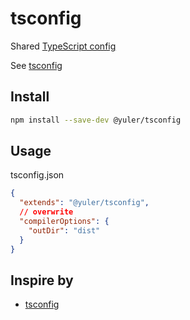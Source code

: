 # tsconfig

Shared [TypeScript config](https://www.typescriptlang.org/docs/handbook/tsconfig-json.html)

See [tsconfig](./tsconfig.json)

## Install

```bash
npm install --save-dev @yuler/tsconfig
```

## Usage

tsconfig.json

```json
{
  "extends": "@yuler/tsconfig",
  // overwrite
  "compilerOptions": {
    "outDir": "dist"
  }
}
```

## Inspire by

- [tsconfig](https://github.com/sindresorhus/tsconfig)
